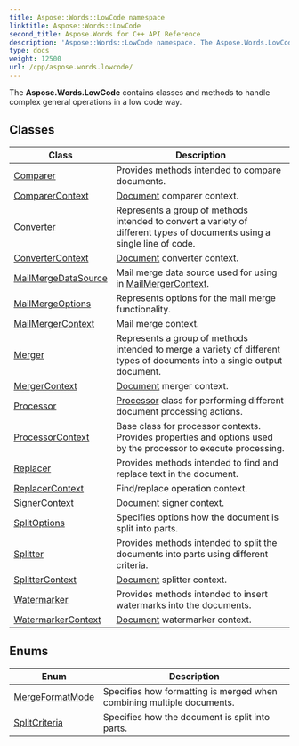 ```yaml
---
title: Aspose::Words::LowCode namespace
linktitle: Aspose::Words::LowCode
second_title: Aspose.Words for C++ API Reference
description: 'Aspose::Words::LowCode namespace. The Aspose.Words.LowCode contains classes and methods to handle complex general operations in a low code way in C++.'
type: docs
weight: 12500
url: /cpp/aspose.words.lowcode/
---
```


The **Aspose.Words.LowCode** contains classes and methods to handle complex general operations in a low code way.

## Classes

| Class | Description |
| --- | --- |
| [Comparer](./comparer/) | Provides methods intended to compare documents. |
| [ComparerContext](./comparercontext/) | [Document](../aspose.words/document/) comparer context. |
| [Converter](./converter/) | Represents a group of methods intended to convert a variety of different types of documents using a single line of code. |
| [ConverterContext](./convertercontext/) | [Document](../aspose.words/document/) converter context. |
| [MailMergeDataSource](./mailmergedatasource/) | Mail merge data source used for using in [MailMergerContext](./mailmergercontext/). |
| [MailMergeOptions](./mailmergeoptions/) | Represents options for the mail merge functionality. |
| [MailMergerContext](./mailmergercontext/) | Mail merge context. |
| [Merger](./merger/) | Represents a group of methods intended to merge a variety of different types of documents into a single output document. |
| [MergerContext](./mergercontext/) | [Document](../aspose.words/document/) merger context. |
| [Processor](./processor/) | [Processor](./processor/) class for performing different document processing actions. |
| [ProcessorContext](./processorcontext/) | Base class for processor contexts. Provides properties and options used by the processor to execute processing. |
| [Replacer](./replacer/) | Provides methods intended to find and replace text in the document. |
| [ReplacerContext](./replacercontext/) | Find/replace operation context. |
| [SignerContext](./signercontext/) | [Document](../aspose.words/document/) signer context. |
| [SplitOptions](./splitoptions/) | Specifies options how the document is split into parts. |
| [Splitter](./splitter/) | Provides methods intended to split the documents into parts using different criteria. |
| [SplitterContext](./splittercontext/) | [Document](../aspose.words/document/) splitter context. |
| [Watermarker](./watermarker/) | Provides methods intended to insert watermarks into the documents. |
| [WatermarkerContext](./watermarkercontext/) | [Document](../aspose.words/document/) watermarker context. |
## Enums

| Enum | Description |
| --- | --- |
| [MergeFormatMode](./mergeformatmode/) | Specifies how formatting is merged when combining multiple documents. |
| [SplitCriteria](./splitcriteria/) | Specifies how the document is split into parts. |
